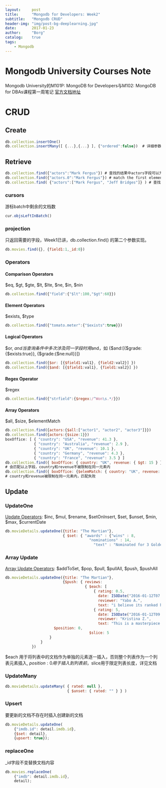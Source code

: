 ```yaml
---
layout: 	post
title:		"Mongodb for Developers: Week2"
subtitle:	"Mongodb CRUD"
header-img:	"img/post-bg-deeplearning.jpg"
date:		2017-01-23
author: 	"Borg"
catalog:	true
tags:
    - Mongodb
---
```

# Mongodb University Courses Note
Mongodb University的M101P: MongoDB for Developers与M102: MongoDB for DBAs课程第一周笔记
[官方文档地址](https://docs.mongodb.com/v3.2/)

# CRUD

## Create
```javascript
db.collection.insertOne()
db.collection.insertMany([ {...},{...} ], {"ordered":false})  # 详细参数见文档，第二个参数可省。Excluding Write Concern errors, ordered operations stop after an error, while unordered operations continue to process any remaining write operations in the queue.
```

## Retrieve
```javascript
db.collection.find({"actors":"Mark Fergus"}) # 查找的结果中actors字段可以为列表，只要包含Mark Fergus即可( Match any element of an array)
db.collection.find({"actors.0":"Mark Fergus"}) # match the first element of an array
db.collection.find( {"actors":["Mark Fergus", "Jeff Bridges"]} ) # 查找的结果中actors字段必须包含Mark和Jeff，并且Mark在Jeff前。
```

### cursors
游标batch中剩余的文档数
```javascript
cur.objsLeftInBatch()
```

### projection
只返回需要的字段，Week1已讲，db.collection.find() 的第二个参数实现。
```javascript
db.movies.find({}, {field1:1,_id:0})
```

### Operators
#### Comparison Operators
$eq, $gt, $gte, $lt, $lte, $ne, $in, $nin
```javascript
db.collection.find({"field":{"$lt":100,"$gt":60}})
```

#### Element Operators
$exists, $type
```javascript
db.collection.find({"tomato.meter":{"$exists":true}})
```

#### Logical Operators
$or, $and 当查询条件中多次涉及同一字段时用$and，如 {$and:[{$grade:{$exists:true}}, {$grade:{$ne:null}}]}
```javascript
db.collection.find({$or: [{$field1:val1}, {field2:val2}] })
db.collection.find({$and: [{$field1:val1}, {field1:val2}] })
```

#### Regex Operator
$regex
```javascript
db.collection.find({"strfield":{$regex:/^Won\s.*/}})
```

#### Array Operators
$all, $size, $elementMatch
```javascript
db.collection.find({actors:{$all:["actor1", "actor2", "actor3"]}})
db.collection.find({actors:{$size:1}})
boxOffice: [ { "country": "USA", "revenue": 41.3 },
             { "country": "Australia", "revenue": 2.9 },
             { "country": "UK", "revenue": 10.1 },
             { "country": "Germany", "revenue": 4.3 },
             { "country": "France", "revenue": 3.5 } ]
db.collection.find({ boxOffice: { country: "UK", revenue: { $gt: 15 } } })
# 会匹配以上字段，country和revenue不被限制在同一元素内
db.collection.find({ boxOffice: {$elemMatch: { country: "UK", revenue: { $gt: 15 } } } })
# country和revenue被限制在同一元素内，匹配失败
```
## Update
### UpdateOne
[Update Operators](https://docs.mongodb.com/v3.2/reference/operator/update/): $inc, $mul, $rename, $setOnInsert, $set, $unset, $min, $max, $currentDate
```javascript
db.movieDetails.updateOne({title: "The Martian"},
                          { $set: { "awards" : {"wins" : 8,
		                              "nominations" : 14,
		                                "text" : "Nominated for 3 Golden Globes. Another 8 wins & 14 nominations." } } });
```
### Array Update
[Array Update Operators](https://docs.mongodb.com/v3.2/reference/operator/update-array/): $addToSet, $pop, $pull, $pullAll, $push, $pushAll
```javascript
db.movieDetails.updateOne({title: "The Martian"},
                          {$push: { reviews:
                                    { $each: [
                                        { rating: 0.5,
                                          date: ISODate("2016-01-12T07:00:00Z"),
                                          reviewer: "Yabo A.",
                                          text: "i believe its ranked high due to its slogan 'Bring him Home' there is nothing in the movie, nothing at all ! Story telling for fiction story !"},
                                        { rating: 5,
                                          date: ISODate("2016-01-12T09:00:00Z"),
                                          reviewer: "Kristina Z.",
                                          text: "This is a masterpiece. The ending is quite different from the book - the movie provides a resolution whilst a book doesn't."}],
				      $position: 0,
                                      $slice: 5 
				    }
				}
			})
```
$each 用于将列表中的文档作为单独的元素逐一插入，否则整个列表作为一个列表元素插入, $position:0 用于插入到列表前，$slice用于限定列表长度，详见文档

### UpdateMany
```javascript
db.movieDetails.updateMany( { rated: null },
                            { $unset: { rated: "" } } )
```

### Upsert
要更新的文档不存在时插入创建新的文档
```javascript
db.movieDetails.updateOne(
    {"imdb.id": detail.imdb.id},
    {$set: detail},
    {upsert: true});
```

### replaceOne
_id字段不变替换文档内容
```javascript
db.movies.replaceOne(
    {"imdb": detail.imdb.id},
    detail);
```

